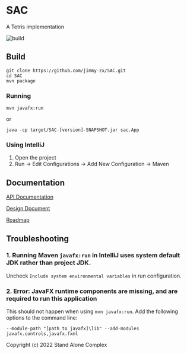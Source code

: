 # SAC
A Tetris implementation

![build](https://github.com/jimmy-zx/SAC/actions/workflows/maven.yml/badge.svg)

## Build

```shell
git clone https://github.com/jimmy-zx/SAC.git
cd SAC
mvn package
```

### Running
```shell
mvn javafx:run
```

or
```shell
java -cp target/SAC-[version]-SNAPSHOT.jar sac.App
```

### Using IntelliJ

1. Open the project
2. Run -> Edit Configurations -> Add New Configuration -> Maven

## Documentation

[API Documentation](https://jimmy-zx.github.io/SAC/)

[Design Document](/docs/design)

[Roadmap](https://github.com/jimmy-zx/SAC/wiki/Roadmap)

## Troubleshooting

### 1. Running Maven `javafx:run` in IntelliJ uses system default JDK rather than project JDK.

Uncheck `Include system environmental variables` in run configuration.

### 2. Error: JavaFX runtime components are missing, and are required to run this application
This should not happen when using `mvn javafx:run`.
Add the following options to the command line:
```
--module-path "[path to javafx]\lib" --add-modules javafx.controls,javafx.fxml
```

Copyright (c) 2022 Stand Alone Complex
